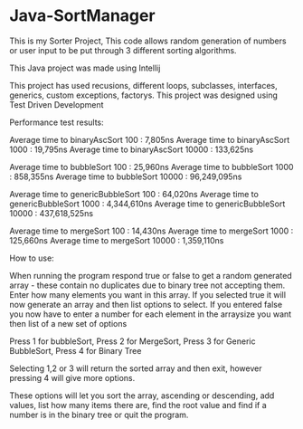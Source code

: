 # Java-SortManager
This is my Sorter Project, This code allows random generation of numbers or user input to be put through 3 different sorting algorithms.

This Java project was made using Intellij

This project has used recusions, different loops, subclasses, interfaces, generics, custom exceptions, factorys.
This project was designed using Test Driven Development

Performance test results:

Average time to binaryAscSort 100 : 7,805ns
Average time to binaryAscSort 1000 : 19,795ns
Average time to binaryAscSort 10000 : 133,625ns

Average time to bubbleSort 100 : 25,960ns
Average time to bubbleSort 1000 : 858,355ns
Average time to bubbleSort 10000 : 96,249,095ns

Average time to genericBubbleSort 100 : 64,020ns
Average time to genericBubbleSort 1000 : 4,344,610ns
Average time to genericBubbleSort 10000 : 437,618,525ns

Average time to mergeSort 100 : 14,430ns
Average time to mergeSort 1000 : 125,660ns
Average time to mergeSort 10000 : 1,359,110ns


How to use: 

When running the program respond true or false to get a random generated array - these contain no duplicates due to binary tree not accepting them.
Enter how many elements you want in this array.
If you selected true it will now generate an array and then list options to select.
If you entered false you now have to enter a number for each element in the arraysize you want then list of a new set of options

Press 1 for bubbleSort, Press 2 for MergeSort, Press 3 for Generic BubbleSort, Press 4 for Binary Tree

Selecting 1,2 or 3 will return the sorted array and then exit, however pressing 4 will give more options.

These options will let you sort the array, ascending or descending, add values, list how many items there are, find the root value and find if a number is in the binary tree or quit the program.


